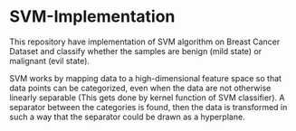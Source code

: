 # SVM-Implementation
This repository have implementation of SVM algorithm on Breast Cancer Dataset and classify whether the samples are benign (mild state) or malignant (evil state).

SVM works by mapping data to a high-dimensional feature space so that data points can be categorized, even when the data are not otherwise linearly separable (This gets done by kernel function of SVM classifier). A separator between the categories is found, then the data is transformed in such a way that the separator could be drawn as a hyperplane.
